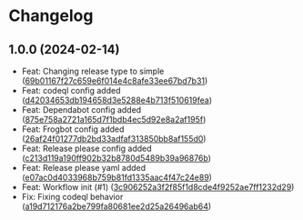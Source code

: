 # Changelog

## 1.0.0 (2024-02-14)

* Feat: Changing release type to simple ([69b01167f27c659e6f014e4c8afe33ee67bd7b31](https://github.com/BeyondTrust/go-client-library-passwordsafe/commits/69b01167f27c659e6f014e4c8afe33ee67bd7b31))
* Feat: codeql config added ([d42034653db194658d3e5288e4b713f510619fea](https://github.com/BeyondTrust/go-client-library-passwordsafe/commits/d42034653db194658d3e5288e4b713f510619fea))
* Feat: Dependabot config added ([875e758a2721a165d7f1bdb4ec5d92e8a2af195f](https://github.com/BeyondTrust/go-client-library-passwordsafe/commits/875e758a2721a165d7f1bdb4ec5d92e8a2af195f))
* Feat: Frogbot config added ([26af24f01277db2bd33adfaf313850bb8af155d0](https://github.com/BeyondTrust/go-client-library-passwordsafe/commits/26af24f01277db2bd33adfaf313850bb8af155d0))
* Feat: Release please config added ([c213d119a190ff902b32b8780d5489b39a96876b](https://github.com/BeyondTrust/go-client-library-passwordsafe/commits/c213d119a190ff902b32b8780d5489b39a96876b))
* Feat: Release please yaml added ([e07ac0d4033968b759b81fd1335aac4f47c24e89](https://github.com/BeyondTrust/go-client-library-passwordsafe/commits/e07ac0d4033968b759b81fd1335aac4f47c24e89))
* Feat: Workflow init (#1) ([3c906252a3f2f85f1d8cde4f9252ae7ff1232d29](https://github.com/BeyondTrust/go-client-library-passwordsafe/commits/3c906252a3f2f85f1d8cde4f9252ae7ff1232d29))
* Fix: Fixing codeql behavior ([a19d712176a2be799fa80681ee2d25a26496ab64](https://github.com/BeyondTrust/go-client-library-passwordsafe/commits/a19d712176a2be799fa80681ee2d25a26496ab64))
